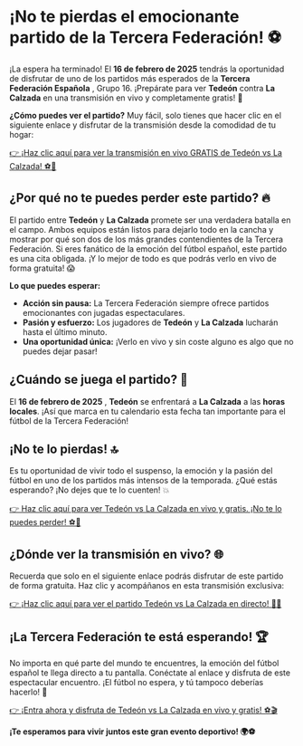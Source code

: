 # ¡No te pierdas el emocionante partido de la Tercera Federación! ⚽️

¡La espera ha terminado! El **16 de febrero de 2025** tendrás la oportunidad de disfrutar de uno de los partidos más esperados de la **Tercera Federación Española** , Grupo 16. ¡Prepárate para ver **Tedeón** contra **La Calzada** en una transmisión en vivo y completamente gratis! 🎉

**¿Cómo puedes ver el partido?** Muy fácil, solo tienes que hacer clic en el siguiente enlace y disfrutar de la transmisión desde la comodidad de tu hogar:

[👉 ¡Haz clic aquí para ver la transmisión en vivo GRATIS de Tedeón vs La Calzada! ⚽️🎥](https://tinyurl.com/livestreamfreeo?st=Tede%C3%B3n+vs+La+Calzada&si=ghc)

## ¿Por qué no te puedes perder este partido? 🔥

El partido entre **Tedeón** y **La Calzada** promete ser una verdadera batalla en el campo. Ambos equipos están listos para dejarlo todo en la cancha y mostrar por qué son dos de los más grandes contendientes de la Tercera Federación. Si eres fanático de la emoción del fútbol español, este partido es una cita obligada. ¡Y lo mejor de todo es que podrás verlo en vivo de forma gratuita! 😱

**Lo que puedes esperar:**

- **Acción sin pausa:** La Tercera Federación siempre ofrece partidos emocionantes con jugadas espectaculares.
- **Pasión y esfuerzo:** Los jugadores de **Tedeón** y **La Calzada** lucharán hasta el último minuto.
- **Una oportunidad única:** ¡Verlo en vivo y sin coste alguno es algo que no puedes dejar pasar!

## ¿Cuándo se juega el partido? 📅

El **16 de febrero de 2025** , **Tedeón** se enfrentará a **La Calzada** a las **horas locales**. ¡Así que marca en tu calendario esta fecha tan importante para el fútbol de la Tercera Federación!

## ¡No te lo pierdas! 🔝

Es tu oportunidad de vivir todo el suspenso, la emoción y la pasión del fútbol en uno de los partidos más intensos de la temporada. ¿Qué estás esperando? ¡No dejes que te lo cuenten! 💥

[👉 Haz clic aquí para ver Tedeón vs La Calzada en vivo y gratis. ¡No te lo puedes perder! ⚽️🎉](https://tinyurl.com/livestreamfreeo?st=Tede%C3%B3n+vs+La+Calzada&si=ghc)

## ¿Dónde ver la transmisión en vivo? 🌐

Recuerda que solo en el siguiente enlace podrás disfrutar de este partido de forma gratuita. Haz clic y acompáñanos en esta transmisión exclusiva:

[👉 ¡Haz clic aquí para ver el partido Tedeón vs La Calzada en directo! 📲🎥](https://tinyurl.com/livestreamfreeo?st=Tede%C3%B3n+vs+La+Calzada&si=ghc)

## ¡La Tercera Federación te está esperando! 🏆

No importa en qué parte del mundo te encuentres, la emoción del fútbol español te llega directo a tu pantalla. Conéctate al enlace y disfruta de este espectacular encuentro. ¡El fútbol no espera, y tú tampoco deberías hacerlo! 🚀

[👉 ¡Entra ahora y disfruta de Tedeón vs La Calzada en vivo y gratis! ⚽️🎬](https://tinyurl.com/livestreamfreeo?st=Tede%C3%B3n+vs+La+Calzada&si=ghc)

**¡Te esperamos para vivir juntos este gran evento deportivo! 🌍⚽️**
